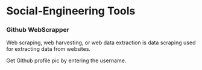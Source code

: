 # Social-Engineering Tools

### Github WebScrapper
Web scraping, web harvesting, or web data extraction is data scraping used for extracting data from websites. 

Get Github profile pic by entering the username.
